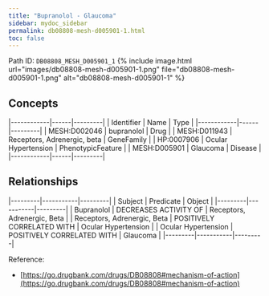 ```yaml
---
title: "Bupranolol - Glaucoma"
sidebar: mydoc_sidebar
permalink: db08808-mesh-d005901-1.html
toc: false 
---
```



Path ID: `DB08808_MESH_D005901_1`
{% include image.html url="images/db08808-mesh-d005901-1.png" file="db08808-mesh-d005901-1.png" alt="db08808-mesh-d005901-1" %}

## Concepts

|------------|------|---------|
| Identifier | Name | Type    |
|------------|------|---------|
| MESH:D002046 | bupranolol | Drug |
| MESH:D011943 | Receptors, Adrenergic, beta | GeneFamily |
| HP:0007906 | Ocular Hypertension | PhenotypicFeature |
| MESH:D005901 | Glaucoma | Disease |
|------------|------|---------|

## Relationships

|---------|-----------|---------|
| Subject | Predicate | Object  |
|---------|-----------|---------|
| Bupranolol | DECREASES ACTIVITY OF | Receptors, Adrenergic, Beta |
| Receptors, Adrenergic, Beta | POSITIVELY CORRELATED WITH | Ocular Hypertension |
| Ocular Hypertension | POSITIVELY CORRELATED WITH | Glaucoma |
|---------|-----------|---------|

Reference: 
  - [https://go.drugbank.com/drugs/DB08808#mechanism-of-action](https://go.drugbank.com/drugs/DB08808#mechanism-of-action)

